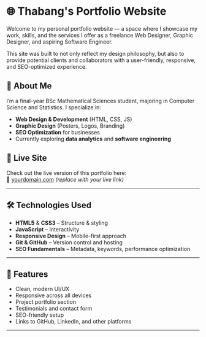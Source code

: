 # 🌐 Thabang's Portfolio Website

Welcome to my personal portfolio website — a space where I showcase my work, skills, and the services I offer as a freelance Web Designer, Graphic Designer, and aspiring Software Engineer.

This site was built to not only reflect my design philosophy, but also to provide potential clients and collaborators with a user-friendly, responsive, and SEO-optimized experience.

## 💼 About Me

I’m a final-year BSc Mathematical Sciences student, majoring in Computer Science and Statistics. I specialize in:
- **Web Design & Development** (HTML, CSS, JS)
- **Graphic Design** (Posters, Logos, Branding)
- **SEO Optimization** for businesses
- Currently exploring **data analytics** and **software engineering**

## 🚀 Live Site

Check out the live version of this portfolio here:  
🔗 [yourdomain.com](https://yourdomain.com) *(replace with your live link)*

---

## 🛠️ Technologies Used

- **HTML5** & **CSS3** – Structure & styling
- **JavaScript** – Interactivity
- **Responsive Design** – Mobile-first approach
- **Git & GitHub** – Version control and hosting
- **SEO Fundamentals** – Metadata, keywords, performance optimization

---

## 📸 Features

- Clean, modern UI/UX
- Responsive across all devices
- Project portfolio section
- Testimonials and contact form
- SEO-friendly setup
- Links to GitHub, LinkedIn, and other platforms

---
